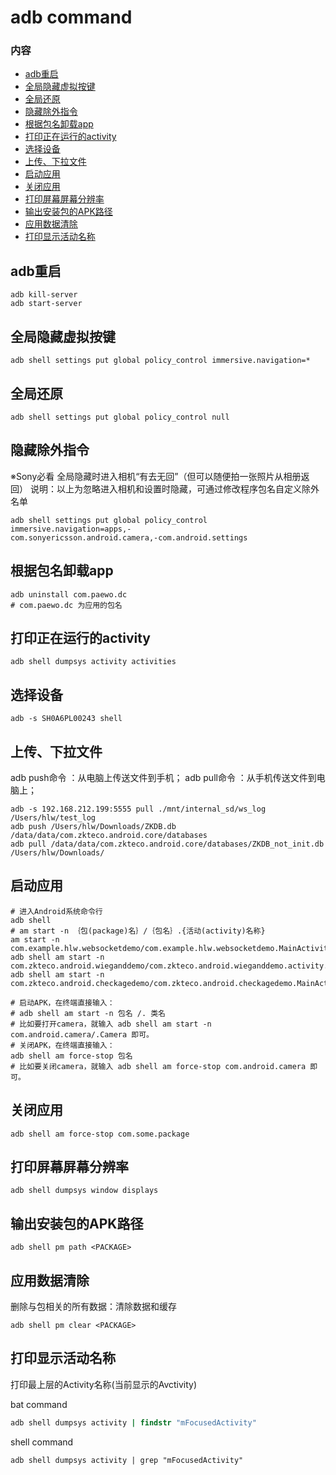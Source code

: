 # adb command

### 内容
+ [adb重启](#adb重启)
+ [全局隐藏虚拟按键](#全局隐藏虚拟按键)
+ [全局还原](#全局还原)
+ [隐藏除外指令](#隐藏除外指令)
+ [根据包名卸载app](#根据包名卸载app)
+ [打印正在运行的activity](#打印正在运行的activity)
+ [选择设备](#选择设备)
+ [上传、下拉文件](#上传、下拉文件)
+ [启动应用](#启动应用)
+ [关闭应用](#关闭应用)
+ [打印屏幕屏幕分辨率](#打印屏幕屏幕分辨率)
+ [输出安装包的APK路径](#输出安装包的APK路径)
+ [应用数据清除](#应用数据清除)
+ [打印显示活动名称](#打印显示活动名称)

## adb重启
~~~ shell
adb kill-server
adb start-server
~~~

## 全局隐藏虚拟按键
~~~ shell
adb shell settings put global policy_control immersive.navigation=*
~~~

## 全局还原
~~~ shell
adb shell settings put global policy_control null
~~~

## 隐藏除外指令
※Sony必看 全局隐藏时进入相机“有去无回”（但可以随便拍一张照片从相册返回）
说明：以上为忽略进入相机和设置时隐藏，可通过修改程序包名自定义除外名单
~~~ shell
adb shell settings put global policy_control immersive.navigation=apps,-
com.sonyericsson.android.camera,-com.android.settings
~~~


## 根据包名卸载app
~~~ shell
adb uninstall com.paewo.dc
# com.paewo.dc 为应用的包名
~~~

## 打印正在运行的activity
~~~ shell
adb shell dumpsys activity activities
~~~

## 选择设备
~~~ shell
adb -s SH0A6PL00243 shell
~~~

## 上传、下拉文件
adb push命令 ：从电脑上传送文件到手机；
adb pull命令 ：从手机传送文件到电脑上；
~~~ shell
adb -s 192.168.212.199:5555 pull ./mnt/internal_sd/ws_log /Users/hlw/test_log
adb push /Users/hlw/Downloads/ZKDB.db /data/data/com.zkteco.android.core/databases
adb pull /data/data/com.zkteco.android.core/databases/ZKDB_not_init.db /Users/hlw/Downloads/
~~~

## 启动应用
~~~ shell
# 进入Android系统命令行
adb shell     
# am start -n ｛包(package)名｝/｛包名｝.{活动(activity)名称}
am start -n com.example.hlw.websocketdemo/com.example.hlw.websocketdemo.MainActivity  
adb shell am start -n com.zkteco.android.wieganddemo/com.zkteco.android.wieganddemo.activity.MainActivity
adb shell am start -n com.zkteco.android.checkagedemo/com.zkteco.android.checkagedemo.MainActivity

# 启动APK，在终端直接输入：
# adb shell am start -n 包名 /. 类名
# 比如要打开camera，就输入 adb shell am start -n com.android.camera/.Camera 即可。
# 关闭APK，在终端直接输入：
adb shell am force-stop 包名
# 比如要关闭camera，就输入 adb shell am force-stop com.android.camera 即可。
~~~

## 关闭应用
~~~ shell
adb shell am force-stop com.some.package
~~~

## 打印屏幕屏幕分辨率
~~~ shell
adb shell dumpsys window displays
~~~

## 输出安装包的APK路径
~~~ shell
adb shell pm path <PACKAGE>
~~~

## 应用数据清除
删除与包相关的所有数据：清除数据和缓存
~~~ shell
adb shell pm clear <PACKAGE>
~~~

## 打印显示活动名称
打印最上层的Activity名称(当前显示的Avctivity)

bat command
~~~ bat
adb shell dumpsys activity | findstr "mFocusedActivity"
~~~

shell command
~~~ shell
adb shell dumpsys activity | grep "mFocusedActivity"
~~~

